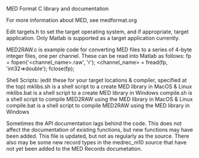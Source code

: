 
MED Format C library and documentation

For more information about MED, see medformat.org

Edit targets.h to set the target operating system, and if appropriate, target application.
Only Matlab is supported as a target application currently.

MED2RAW.c is example code for converting MED files to a series of 4-byte integer files, one per channel.
These can be read into Matlab as follows:
fp = fopen('<channel_name>.raw', 'r');
<channel_name> = fread(fp, 'int32=>double');
fclose(fp);

Shell Scripts: (edit these for your target locations & compiler, specified at the top)
mklibs.sh is a shell script to a create MED library in MacOS & Linux
mklibs.bat is a shell script to a create MED library in Windows
compile.sh is a shell script to compile MED2RAW using the MED library in MacOS & Linux
compile.bat is a shell script to compile MED2RAW using the MED library in Windows

Sometimes the API documentation lags behind the code.  This does not affect the documentation of existing functions, 
but new functions may have been added.  This file is updated, but not as regularly as the source. There also may be some 
new record types in the medrec_m10 source that have not yet been added to the MED Records documetation.
